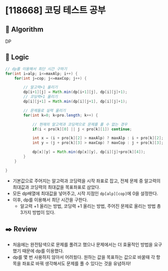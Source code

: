 # [118668] 코딩 테스트 공부

## :pushpin: **Algorithm**

DP

## :round_pushpin: **Logic**

```java
// dp를 이용해서 최단 시간 구하기
for(int i=alp; i<=maxAlp; i++) {
    for(int j=cop; j<=maxCop; j++) {

        // 알고력+1 올리기
        dp[i+1][j] = Math.min(dp[i+1][j], dp[i][j]+1);
        // 코딩력+1 올리기
        dp[i][j+1] = Math.min(dp[i][j+1], dp[i][j]+1);

        // 문제들로 실력 올리기
        for(int k=0; k<pro.length; k++) {

            // 현재의 알고력과 코딩력으로 문제를 풀 수 없는 경우
            if(i < pro[k][0] || j < pro[k][1]) continue;

            int x = (i + pro[k][2] > maxAlp) ? maxAlp : i + pro[k][2];
            int y = (j + pro[k][3] > maxCop) ? maxCop : j + pro[k][3];

            dp[x][y] = Math.min(dp[x][y], dp[i][j]+pro[k][4]);
        }
    }

}
```

- 기본값으로 주어지는 알고력과 코딩력을 시작 좌표로 잡고, 전체 문제 중 알고력의 최대값과 코딩력의 최대값을 목표좌표로 삼았다.
- 모든 dp배열에 최대값을 넣어주고, 시작 지점인 `dp[alp][cop]`에 0을 설정한다.
- 이후, dp를 이용해서 최단 시간을 구한다.
  - 알고력 +1 올리는 방법, 코딩력 +1 올리는 방법, 주어진 문제로 올리는 방법 총 3가지 방법이 있다.

## :black_nib: **Review**

- 처음에는 완전탐색으로 문제를 풀려고 했으나 문제에서는 더 효율적인 방법을 요구했기 때문에 dp를 이용했다.
- dp를 몇 번 사용하지 않아서 어려웠다. 원하는 값을 목표하는 값으로 바꿀때 각 항목을 좌표로 바꿔 생각해서도 문제를 풀 수 있다는 것을 유념하자!
